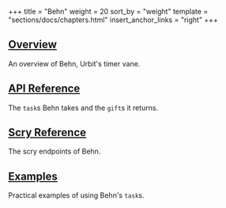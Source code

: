 +++
title = "Behn"
weight = 20
sort_by = "weight"
template = "sections/docs/chapters.html"
insert_anchor_links = "right"
+++

## [Overview](/docs/arvo/behn/behn)

An overview of Behn, Urbit's timer vane.

## [API Reference](/docs/arvo/behn/tasks)

The `task`s Behn takes and the `gift`s it returns.

## [Scry Reference](/docs/arvo/behn/scry)

The scry endpoints of Behn.

## [Examples](/docs/arvo/behn/examples)

Practical examples of using Behn's `task`s.
